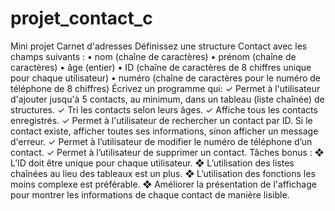 # projet_contact_c
Mini projet
Carnet d'adresses
Définissez une structure Contact avec les champs suivants :
• nom (chaîne de caractères)
• prénom (chaîne de caractères)
• âge (entier)
• ID (chaîne de caractères de 8 chiffres unique pour chaque utilisateur)
• numéro (chaîne de caractères pour le numéro de téléphone de 8 chiffres)
Écrivez un programme qui:
✓ Permet à l'utilisateur d'ajouter jusqu'à 5 contacts, au minimum, dans un tableau (liste
chaînée) de structures.
✓ Tri les contacts selon leurs âges.
✓ Affiche tous les contacts enregistrés.
✓ Permet à l'utilisateur de rechercher un contact par ID. Si le contact existe, afficher
toutes ses informations, sinon afficher un message d'erreur.
✓ Permet à l’utilisateur de modifier le numéro de téléphone d’un contact.
✓ Permet à l’utilisateur de supprimer un contact.
Tâches bonus :
❖ L’ID doit être unique pour chaque utilisateur.
❖ L’utilisation des listes chaînées au lieu des tableaux est un plus.
❖ L’utilisation des fonctions les moins complexe est préférable.
❖ Améliorer la présentation de l'affichage pour montrer les informations de chaque
contact de manière lisible.
